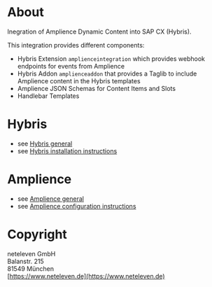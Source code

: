 # About
Inegration of Amplience Dynamic Content into SAP CX (Hybris).

This integration provides different components:
* Hybris Extension `amplienceintegration` which provides webhook endpoints for events from Amplience
* Hybris Addon `amplienceaddon` that provides a Taglib to include Amplience content in the Hybris templates
* Amplience JSON Schemas for Content Items and Slots
* Handlebar Templates

# Hybris
* see [Hybris general](hybris.md)
* see [Hybris installation instructions](hybris/install.md)

# Amplience
* see [Amplience general](amplience.md)
* see [Amplience configuration instructions](amplience/install.md)

# Copyright
neteleven GmbH\
Balanstr. 215\
81549 München\
[https://www.neteleven.de](https://www.neteleven.de)
